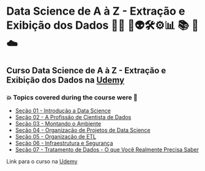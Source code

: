 # Data Science de A à Z - Extração e Exibição dos Dados 👨‍💻 🤖👽🛠️⚙️:bar_chart: :books: :game_die: ☁️
## Curso Data Science de A à Z - Extração e Exibição dos Dados na [Udemy](https://www.udemy.com/course/curso-data-science-completo/)
### :boom: Topics covered during the course were :rocket:
- [Seção 01 - Introdução a Data Science](https://github.com/romulovieira777/Data_Science_de_A_a_Z_Extracao_e_Exibicao_dos_Dados/tree/main/Se%C3%A7%C3%A3o_01_Introdu%C3%A7%C3%A3o_a_Data_Science)
- [Seção 02 - A Profissão de Cientista de Dados](https://github.com/romulovieira777/Data_Science_de_A_a_Z_Extracao_e_Exibicao_dos_Dados/tree/main/Se%C3%A7%C3%A3o_02_A_Profiss%C3%A3o_de_Cientista_de_Dados)
- [Seção 03 - Montando o Ambiente](https://github.com/romulovieira777/Data_Science_de_A_a_Z_Extracao_e_Exibicao_dos_Dados/tree/main/Se%C3%A7%C3%A3o_03_Montando_o_Ambiente)
- [Seção 04 - Organização de Projetos de Data Science](https://github.com/romulovieira777/Data_Science_de_A_a_Z_Extracao_e_Exibicao_dos_Dados/tree/main/Se%C3%A7%C3%A3o_04_Organiza%C3%A7%C3%A3o_de_Projetos_de_Data_Science)
- [Seção 05 - Organização de ETL](https://github.com/romulovieira777/Data_Science_de_A_a_Z_Extracao_e_Exibicao_dos_Dados/tree/main/Se%C3%A7%C3%A3o_05_Organiza%C3%A7%C3%A3o_de_ETL)
- [Seção 06 - Infraestrutura e Segurança](https://github.com/romulovieira777/Data_Science_de_A_a_Z_Extracao_e_Exibicao_dos_Dados/tree/main/Se%C3%A7%C3%A3o_06_Infraestrutura_e_Seguran%C3%A7a)
- [Seção 07 - Tratamento de Dados - O que Você Realmente Precisa Saber]()

Link para o curso na [Udemy](https://www.udemy.com/course/curso-data-science-completo/)
